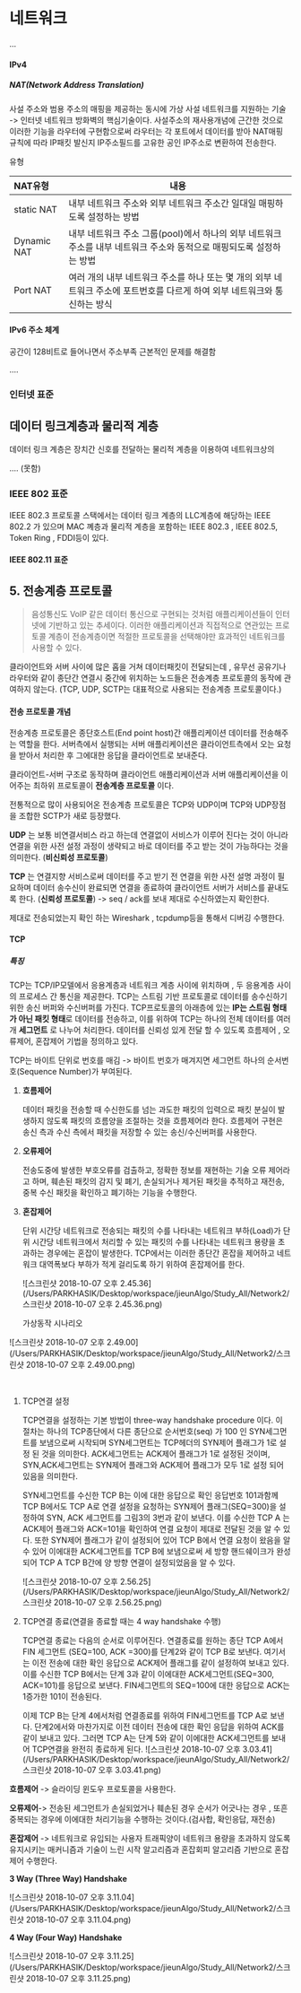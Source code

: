 # 네트워크





...

#### IPv4

##### NAT(Network Address Translation)

사설 주소와 범용 주소의 매핑을 제공하는 동시에 가상 사설 네트워크를 지원하는 기술 -> 인터넷 네트워크 방화벽의 핵심기술이다. 사설주소의 재사용개념에 근간한 것으로 이러한 기능을 라우터에 구현함으로써 라우터는 각 포트에서 데이터를 받아 NAT매핑 규칙에 따라 IP패킷 발신지 IP주소필드를 고유한 공인 IP주소로 변환하여 전송한다. 

유형 

| NAT유형     | 내용                                                         |
| :---------- | ------------------------------------------------------------ |
| static NAT  | 내부 네트워크 주소와 외부 네트워크 주소간 일대일 매핑하도록 설정하는 방법 |
| Dynamic NAT | 내부 네트워크 주소 그룹(pool)에서 하나의 외부 네트워크 주소를 내부 네트워크 주소와 동적으로 매핑되도록 설정하는 방법 |
| Port NAT    | 여러 개의 내부 네트워크 주소를 하나 또는 몇 개의 외부 네트워크 주소에 포트번호를 다르게 하여 외부 네트워크와 통신하는 방식 |

#### IPv6 주소 체계

공간이 128비트로 들어나면서 주소부족 근본적인 문제를 해결함 



....

### 인터넷 표준



## 데이터 링크계층과 물리적 계층

데이터 링크 계층은 장치간 신호를 전달하는 물리적 계층을 이용하여 네트워크상의 



.... (못함)



### IEEE 802 표준

IEEE 802.3 프로토콜 스택에서는 데이터 링크 계층의 LLC계층에 해당하는 IEEE 802.2 가 있으며 MAC 꼐층과 물리적 계층을 포함하는 IEEE 802.3 , IEEE 802.5, Token Ring , FDDI등이 있다. 

#### IEEE 802.11 표준 





## 5. 전송계층 프로토콜 

> 음성통신도 VoIP 같은 데이터 통신으로 구현되는 것처럼 애플리케이션들이 인터넷에 기반하고 있는 추세이다. 이러한 애플리케이션과 직접적으로 연관있는 프로토콜 계층이 전송계층이면 적절한 프로토콜을 선택해야만 효과적인 네트워크를 사용할 수 있다.

클라이언트와 서버 사이에 많은 홉을 거쳐 데이터패킷이 전달되는데 , 유무선 공유기나 라우터와 같이 종단간 연결시 중간에 위치하는 노드들은 전송계층 프로토콜의 동작에 관여하지 않는다. (TCP, UDP, SCTP는 대표적으로 사용되는 전송계층 프로토콜이다.)

#### 전송 프로토콜 개념

전송계층 프로토콜은 종단호스트(End point host)간 애플리케이션 데이터를 전송해주는 역할을 한다. 서버측에서 실행되는 서버 애플리케이션은 클라이언트측에서 오는 요청을 받아서 처리한 후 그에대한 응답을 클라이언트로 보내준다. 

클라이언트-서버 구조로 동작하며 클라이언트 애플리케이션과 서버 애플리케이션을 이어주는 최하위 프로토콜이 **전송계층 프로토콜** 이다. 

전통적으로 많이 사용되어온 전송계층 프로토콜은 TCP와 UDP이며 TCP와 UDP장점을 조합한 SCTP가 새로 등장했다. 



**UDP** 는 보통 비연결서비스 라고 하는데 연결없이 서비스가 이루어 진다는 것이 아니라 연결을 위한 사전 설정 과정이 생략되고 바로 데이터를 주고 받는 것이 가능하다는 것을 의미한다. (**비신뢰성 프로토콜**)

**TCP** 는 연결지향 서비스로써 데이터를 주고 받기 전 연결을 위한 사전 설명 과정이 필요하며 데이터 송수신이 완료되면 연결을 종료하여 클라이언트 서버가 서비스를 끝내도록 한다. (**신뢰성 프로토콜**) -> seq / ack를 보내 제대로 수신하였는지 확인한다.

제대로 전송되었는지 확인 하는 Wireshark , tcpdump등을 통해서 디버깅 수행한다.



#### TCP

##### 특징

TCP는 TCP/IP모델에서 응용계층과 네트워크 계층 사이에 위치하며 , 두 응용계층 사이의 프로세스 간 통신을 제공한다. TCP는 스트림 기반 프로토콜로 데이터를 송수신하기 위한 송신 버퍼와 수신버퍼를 가진다. TCP프로토콜의 아래층에 있는 **IP는 스트림 형태가 아닌 패킷 형태**로 데이터를 전송하고, 이를 위하여 TCP는 하나의 전체 데이터를 여러개 **세그먼트** 로 나누어 처리한다. 데이터를 신뢰성 있게 전달 할 수 있도록 흐름제어 , 오류제어, 혼잡제어 기법을 정의하고 있다. 

TCP는 바이트 단위로 번호를 매김 -> 바이트 번호가 매겨지면 세그먼트 하나의 순서번호(Sequence Number)가 부여된다. 



1. **흐름제어**

   데이터 패킷을 전송할 때 수신한도를 넘는 과도한 패킷의 입력으로 패킷 분실이 발생하지 않도록 패킷의 흐름양을 조절하는 것을 흐름제어라 한다. 흐름제어 구현은 송신 측과 수신 측에서 패킷을 저장할 수 있는 송신/수신버퍼를 사용한다. 

2. **오류제어**

   전송도중에 발생한 부호오류를 검출하고, 정확한 정보를 재현하는 기술 오류 제어라고 하며, 훼손된 패킷의 감지 및 폐기, 손실되거나 제거된 패킷을 추적하고 재전송, 중복 수신 패킷을 확인하고 폐기하는 기능을 수행한다.

3. **혼잡제어** 

   단위 시간당 네트워크로 전송되는 패킷의 수를 나타내는 네트워크 부하(Load)가 단위 시간당 네트워크에서 처리할 수 있는 패킷의 수를 나타내는 네트워크 용량을 초과하는 경우에는 혼잡이 발생한다. TCP에서는 이러한 종단간 혼잡을 제어하고 네트워크 대역폭보다 부하가 적게 걸리도록 하기 위하여 혼잡제어를 한다.

   

   ![스크린샷 2018-10-07 오후 2.45.36](/Users/PARKHASIK/Desktop/workspace/jieunAlgo/Study_All/Network2/스크린샷 2018-10-07 오후 2.45.36.png)

   가상동작 시나리오

![스크린샷 2018-10-07 오후 2.49.00](/Users/PARKHASIK/Desktop/workspace/jieunAlgo/Study_All/Network2/스크린샷 2018-10-07 오후 2.49.00.png)

​	

1. TCP연결 설정

   TCP연결을 설정하는 기본 방법이 three-way handshake procedure 이다. 이 절차는 하나의 TCP종단에서 다른 종단으로 순서번호(seq) 가 100 인 SYN세그먼트를 보냄으로써 시작되며 SYN세그먼트는 TCP헤더의 SYN제어 플래그가 1로 설정 된 것을 의미한다. ACK세그먼트는 ACK제어 플래그가 1로 설정된 것이며, SYN,ACK세그먼트는 SYN제어 플래그와 ACK제어 플래그가 모두 1로 설정 되어 있음을 의미한다. 

   SYN세그먼트를 수신한 TCP B는 이에 대한 응답으로 확인 응답번호 101과함께 TCP B에서도 TCP A로 연결 설정을 요청하는 SYN제어 플래그(SEQ=300)을 설정하여 SYN, ACK 세그먼트를 그림3의 3번과 같이 보낸다. 이를 수신한 TCP A 는 ACK제어 플래그와 ACK=101을 확인하여 연결 요청이 제대로 전달된 것을 알 수 있다. 또한 SYN제어 플래그가 같이 설정되어 있어 TCP B에서 연결 요청이 왔음을 알 수 있어 이에대한 ACK세그먼트를 TCP B에 보냄으로써 세 방향 핸드쉐이크가 완성되어 TCP A TCP B간에 양 방향 연결이 설정되었음을 알 수 있다. 

   ![스크린샷 2018-10-07 오후 2.56.25](/Users/PARKHASIK/Desktop/workspace/jieunAlgo/Study_All/Network2/스크린샷 2018-10-07 오후 2.56.25.png)

2. TCP연결 종료(연결을 종료할 때는 4 way handshake 수행)

   TCP연결 종료는 다음의 순서로 이루어진다. 연결종료를 원하는 종단 TCP A에서 FIN 세그먼트 (SEQ=100, ACK =300)를 단계2와 같이 TCP B로 보낸다. 여기서는 이전 전송에 대한 확인 응답으로 ACK제어 플래그를 같이 설정하여 보내고 있다. 이를 수신한 TCP B에서는 단계 3과 같이 이에대한 ACK세그먼트(SEQ=300, ACK=101)를 응답으로 보낸다. FIN세그먼트의 SEQ=100에 대한 응답으로 ACK는 1증가한 101이 전송된다. 

   이제 TCP B는 단계 4에서처럼 연결종료를 위하여 FIN세그먼트를 TCP A로 보낸다. 단계2에서와 마찬가지로 이전 데이터 전송에 대한 확인 응답을 위하여 ACK를 같이 보내고 있다. 그러면 TCP A는 단계 5와 같이 이에대한 ACK세그먼트를 보내어 TCP연결을 완전히 종료하게 된다. ![스크린샷 2018-10-07 오후 3.03.41](/Users/PARKHASIK/Desktop/workspace/jieunAlgo/Study_All/Network2/스크린샷 2018-10-07 오후 3.03.41.png)

   

**흐름제어** -> 슬라이딩 윈도우 프로토콜을 사용한다.

**오류제어**-> 전송된 세그먼트가 손실되었거나 훼손된 경우 순서가 어긋나는 경우 , 또흔 중복되는 경우에 이에대한 처리기능을 수행하는 것이다.(검사합, 확인응답, 재전송)

**혼잡제어** -> 네트워크로 유입되는 사용자 트래픽양이 네트워크 용량을 초과하지 않도록 유지시키는 매커니즘과 기술이 느린 시작 알고리즘과 혼잡회피 알고리즘 기반으로 혼잡제어 수행한다.



**3 Way (Three Way) Handshake**

![스크린샷 2018-10-07 오후 3.11.04](/Users/PARKHASIK/Desktop/workspace/jieunAlgo/Study_All/Network2/스크린샷 2018-10-07 오후 3.11.04.png)



**4 Way (Four Way) Handshake**

![스크린샷 2018-10-07 오후 3.11.25](/Users/PARKHASIK/Desktop/workspace/jieunAlgo/Study_All/Network2/스크린샷 2018-10-07 오후 3.11.25.png)



